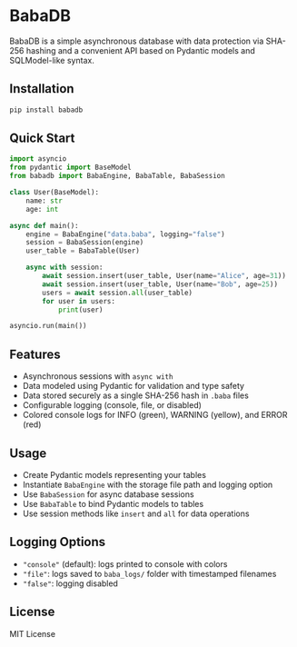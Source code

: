 
# BabaDB

BabaDB is a simple asynchronous database with data protection via SHA-256 hashing and a convenient API based on Pydantic models and SQLModel-like syntax.

## Installation

```bash
pip install babadb
```

## Quick Start

```python
import asyncio
from pydantic import BaseModel
from babadb import BabaEngine, BabaTable, BabaSession

class User(BaseModel):
    name: str
    age: int

async def main():
    engine = BabaEngine("data.baba", logging="false")
    session = BabaSession(engine)
    user_table = BabaTable(User)

    async with session:
        await session.insert(user_table, User(name="Alice", age=31))
        await session.insert(user_table, User(name="Bob", age=25))
        users = await session.all(user_table)
        for user in users:
            print(user)

asyncio.run(main())
```

## Features

* Asynchronous sessions with `async with`
* Data modeled using Pydantic for validation and type safety
* Data stored securely as a single SHA-256 hash in `.baba` files
* Configurable logging (console, file, or disabled)
* Colored console logs for INFO (green), WARNING (yellow), and ERROR (red)

## Usage

* Create Pydantic models representing your tables
* Instantiate `BabaEngine` with the storage file path and logging option
* Use `BabaSession` for async database sessions
* Use `BabaTable` to bind Pydantic models to tables
* Use session methods like `insert` and `all` for data operations

## Logging Options

* `"console"` (default): logs printed to console with colors
* `"file"`: logs saved to `baba_logs/` folder with timestamped filenames
* `"false"`: logging disabled

## License

MIT License
